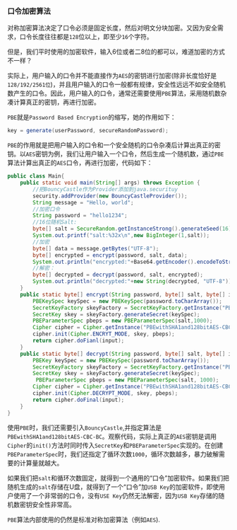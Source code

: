 ### 口令加密算法 ###

对称加密算法决定了口令必须是固定长度，然后对明文分块加密。又因为安全需求，口令长度往往都是`128`位以上，即至少`16`个字符。

但是，我们平时使用的加密软件，输入6位或者二8位的都可以，难道加密的方式不一样？

实际上，用户输入的口令并不能直接作为`AES`的密钥进行加密(除非长度恰好是`128/192/2561位`)，并且用户输入的口令一般都有规律，安全性远远不如安全随机数产生的口令。因此，用户输入的口令，通常还需要使用`PBE`算法，采用随机数杂凑计算真正的密钥，再进行加密。

`PBE`就是`Password Based Encryption`的缩写，她的作用如下：

```java
key = generate(userPassword, secureRandomPassword);
```

`PBE`的作用就是把用户输入的口令和一个安全随机的口令杂凑后计算出真正的密钥。以`AES`密钥为例，我们让用户输入一个口令，然后生成一个随机数，通过`PBE`算法计算出真正的`AES`口令，再进行加密，代码如下：

```java
public class Main{
    public static void main(String[] args) throws Exception {
        //把BouncyCastle作为Provider添加到java.securituy
        security.addProvider(new BouncyCastleProvider());
        String message = "Hello, world";
        //加密口令
        String password = "hello1234";
        //16位随机Salt:
        byte[] salt = SecureRandom.getInstanceStrong().generateSeed(16);
        System.out.printf("salt:%32x\n",new BigInteger(1,salt));
        //加密
        byte[] data = message.getBytes("UTF-8");
        byte[] encrypted = encrypt(password, salt, data);
        System.out.println("encrypted:"+Base64.getEncoder().encodeToString(encrypted));
        //解密：
        byte[] decrypted = decrypt(password, salt, encrypted);
		System.out.println("decrypted:"+new String(decrypted, "UTF-8"));
    }
    public static byte[] encrypt(String password, byte[] salt, byte[] input) throws GeneralSecurityException{
        PBEKeySpec keySpec = new PBEKeySpec(password.toCharArray());
        SecretKeyFactory skeyFactory = SecretKeyFactory.getInstance("PBEwithSHA1and128bitAES-CBC-BC");
        SecretKey skey = skeyFactory.generateSecret(keySpec);
        PBEParameterSpec pbeps = new PBEParameterSpec(salt,1000);
        Cipher cipher = Cipher.getInstance("PBEwithSHA1and128bitAES-CBC-BC");
        cipher.init(Cipher.ENCRYT_MODE, skey, pbeps);
        return cipher.doFianl(input);
    }
    public static byte[] decrypt(String password, byte[] salt, byte[] input) throws GeneralSecurityException{
		PBEKey keySpec = new PBEKeySpec(password.toCharArray());
        SecretKeyFactory skeyFactory = SecretKeyFactory.getInstance("PBEwithSHA1and128bitAES-CBC-BC");
        SecretKey skey = skeyFactory.generateSecret(keySpec);
         PBEParameterSpec pbeps = new PBEParameterSpec(salt, 1000);
        Cipher cipher = Cipher.getInstance("PBEwithSHA1and128bitAES-CBC-BC");
        cipher.init(Cipher.DECRYPT_MODE, skey, pbeps);
        return cipher.doFinal(input);
    }
}
```

使用`PBE`时，我们还需要引入`BouncyCastle`,并指定算法是`PBEwithSHA1and128bitAES-CBC-BC`。观察代码，实际上真正的`AES`密钥是调用`Cipher`的`init()`方法时同时传入`SecretKey`和`PBEParameterSpec`实现的。在创建`PBEParameterSpec`时，我们还指定了循环次数`1000`，循环次数越多，暴力破解需要的计算量就越大。

如果我们把`salt`和循环次数固定，就得到一个通用的“口令”加密软件。如果我们把随机生成的`salt`存储在U盘，就得到了一个“口令”加`USB Key`的加密软件，即使用户使用了一个非常弱的口令，没有`USE Key`仍然无法解密，因为`USB Key`存储的随机数密钥安全性非常高。

`PBE`算法内部使用的仍然是标准对称加密算法（例如`AES`).